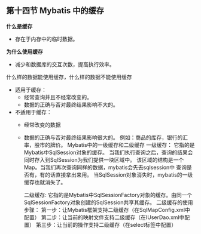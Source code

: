 ## 第十四节 Mybatis 中的缓存

**什么是缓存**
* 存在于内存中的临时数据。

**为什么使用缓存**
* 减少和数据库的交互次数，提高执行效率。

什么样的数据能使用缓存，什么样的数据不能使用缓存
* 适用于缓存：
  * 经常查询并且不经常改变的。
  * 数据的正确与否对最终结果影响不大的。
* 不适用于缓存：
  * 经常改变的数据
  * 数据的正确与否对最终结果影响很大的。
		例如：商品的库存，银行的汇率，股市的牌价。
Mybatis中的一级缓存和二级缓存
	一级缓存：
		它指的是Mybatis中SqlSession对象的缓存。
		当我们执行查询之后，查询的结果会同时存入到SqlSession为我们提供一块区域中。
		该区域的结构是一个Map。当我们再次查询同样的数据，mybatis会先去sqlsession中
		查询是否有，有的话直接拿出来用。
		当SqlSession对象消失时，mybatis的一级缓存也就消失了。
	
	二级缓存:
		它指的是Mybatis中SqlSessionFactory对象的缓存。由同一个SqlSessionFactory对象创建的SqlSession共享其缓存。
		二级缓存的使用步骤：
			第一步：让Mybatis框架支持二级缓存（在SqlMapConfig.xml中配置）
			第二步：让当前的映射文件支持二级缓存（在IUserDao.xml中配置）
			第三步：让当前的操作支持二级缓存（在select标签中配置）


